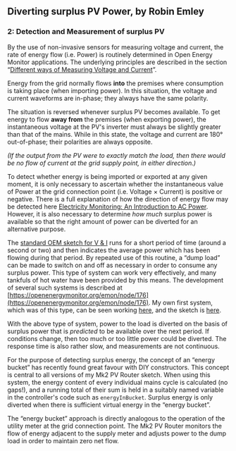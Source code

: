 ## Diverting surplus PV Power, by Robin Emley

### 2: Detection and Measurement of surplus PV

By the use of non-invasive sensors for measuring voltage and current, the rate of energy flow (i.e. Power) is routinely determined in Open Energy Monitor applications. The underlying principles are described in the section “[Different ways of Measuring Voltage and Current](vimeasurement)”.

Energy from the grid normally flows **into** the premises where consumption is taking place (when importing power). In this situation, the voltage and current waveforms are in-phase; they always have the same polarity.

The situation is reversed whenever surplus PV becomes available. To get energy to flow **away from** the premises (when exporting power), the instantaneous voltage at the PV's inverter must always be slightly greater than that of the mains. While in this state, the voltage and current are 180° out-of-phase; their polarities are always opposite.

_(If the output from the PV were to exactly match the load, then there would be no flow of current at the grid supply point, in either direction.)_

To detect whether energy is being imported or exported at any given moment, it is only necessary to ascertain whether the instantaneous value of Power at the grid connection point (i.e. Voltage × Current) is positive or negative. There is a full explanation of how the direction of energy flow may be detected here [Electricity Monitoring: An Introduction to AC Power](../../electricity-monitoring/ac-power-theory/introduction). However, it is also necessary to determine _how much_ surplus power is available so that the right amount of power can be diverted for an alternative purpose.

The [standard OEM sketch for V & I](https://github.com/openenergymonitor/EmonLib/blob/master/examples/voltage_and_current/voltage_and_current.ino) runs for a short period of time (around a second or two) and then indicates the average power which has been flowing during that period. By repeated use of this routine, a “dump load” can be made to switch on and off as necessary in order to consume any surplus power. This type of system can work very effectively, and many tankfuls of hot water have been provided by this means. The development of several such systems is described at [https://openenergymonitor.org/emon/node/176](https://openenergymonitor.org/emon/node/176). My own first system, which was of this type, can be seen working [here](http://www.youtube.com/watch?v=-lk6Me3cwuw), and the sketch is [here](files/Mk1_in_Garage_2.ino_.zip).

With the above type of system, power to the load is diverted on the basis of surplus power that is _predicted_ to be available over the next period. If conditions change, then too much or too little power could be diverted. The response time is also rather slow, and measurements are not continuous.

For the purpose of detecting surplus energy, the concept of an “energy bucket” has recently found great favour with DIY constructors. This concept is central to all versions of my Mk2 PV Router sketch. When using this system, the energy content of every individual mains cycle is calculated (no gaps!), and a running total of their sum is held in a suitably named variable in the controller's code such as `energyInBucket`. Surplus energy is only diverted when there is sufficient virtual energy in the “energy bucket”.

The “energy bucket” approach is directly analogous to the operation of the utility meter at the grid connection point. The Mk2 PV Router monitors the flow of energy adjacent to the supply meter and adjusts power to the dump load in order to maintain zero net flow.
